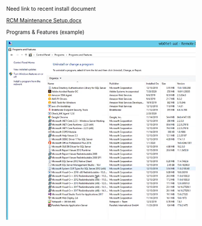 Need link to recent install document

[RCM Maintenance Setup.docx](/.attachments/RCM%20Maintenance%20Setup-f169ee3b-7dd5-4243-9e0c-5df93023f268.docx)

Programs & Features (example)

![image.png](/.attachments/image-16ef272a-68c8-497f-8363-54d4dce031cb.png)


